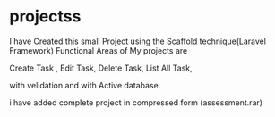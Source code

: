# projectss

I have Created this small Project using the Scaffold technique(Laravel Framework)
Functional Areas of My projects are 


Create Task ,
Edit Task,
Delete Task,
List All Task,

with velidation and with Active database.

i have added complete project in compressed form (assessment.rar)
